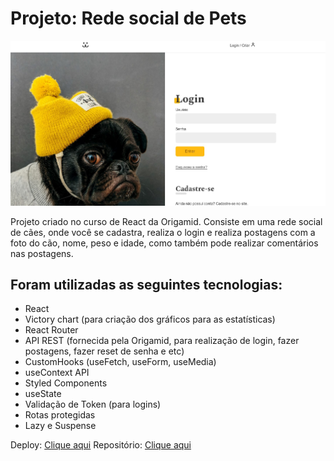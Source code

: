 # Projeto: Rede social de Pets

<img src="./src/Assets/print-projeto.jpg" />

Projeto criado no curso de React da Origamid. Consiste em uma rede social de cães, onde você se cadastra, realiza o login e realiza postagens com a foto do cão, nome, peso e idade, como também pode realizar comentários nas postagens.

## Foram utilizadas as seguintes tecnologias:
- React
- Victory chart (para criação dos gráficos para as estatísticas)
- React Router
- API REST (fornecida pela Origamid, para realização de login, fazer postagens, fazer reset de senha e etc)
- CustomHooks (useFetch, useForm, useMedia)
- useContext API
- Styled Components
- useState
- Validação de Token (para logins)
- Rotas protegidas
- Lazy e Suspense

Deploy: <a href="https://social-network-dogs-two.vercel.app/">Clique aqui</a>
Repositório: <a href="https://social-network-dogs-two.vercel.app/">Clique aqui</a>